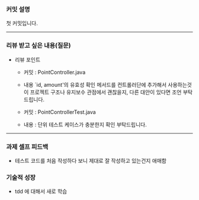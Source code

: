 ### **커밋 설명**
첫 커밋입니다. 

---
### **리뷰 받고 싶은 내용(질문)**
- 리뷰 포인트
  - 커밋 : PointController.java 
  - 내용 `id, amount'의 유효성 확인 메서드를 컨트롤러단에 추가해서 사용하는것이 프로젝트 구조나 유지보수 관점에서 괜찮을지, 다른 대안이 있다면 조언 부탁드립니다.
  
  - 커밋 : PointControllerTest.java
  - 내용 : 단위 테스트 케이스가 충분한지 확인 부탁드립니다.
---

### **과제 셀프 피드백**
- 테스트 코드를 처음 작성하다 보니 제대로 잘 작성하고 있는건지 애매함

### 기술적 성장
- tdd 에 대해서 새로 학습
